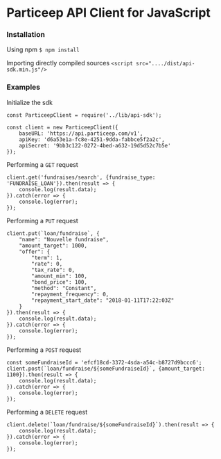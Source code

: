 # Particeep API Client for JavaScript

### Installation

Using npm
`$ npm install `

Importing directly compiled sources
`<script src="..../dist/api-sdk.min.js"/>`


### Examples

Initialize the sdk
```
const ParticeepClient = require('../lib/api-sdk');

const client = new ParticeepClient({
    baseURL: 'https://api.particeep.com/v1',
    apiKey: 'd6a53e1a-fc8e-4251-9dda-fabbce5f2a2c',
    apiSecret: '9bb3c122-0272-4bed-a632-19d5d52c7b5e'
});
```

Performing a `GET` request
```
client.get('fundraises/search', {fundraise_type: 'FUNDRAISE_LOAN'}).then(result => {
    console.log(result.data);
}).catch(error => {
    console.log(error);
});
```


Performing a `PUT` request
```
client.put(`loan/fundraise`, {
    "name": "Nouvelle fundraise",
    "amount_target": 1000,
    "offer": {
        "term": 1,
        "rate": 0,
        "tax_rate": 0,
        "amount_min": 100,
        "bond_price": 100,
        "method": "Constant",
        "repayment_frequency": 0,
        "repayment_start_date": "2018-01-11T17:22:03Z"
    }
}).then(result => {
    console.log(result.data);
}).catch(error => {
    console.log(error);
});
```

Performing a `POST` request
```
const someFundraiseId = 'efcf18cd-3372-4sda-a54c-b8727d9bccc6';
client.post(`loan/fundraise/${someFundraiseId}`, {amount_target: 1100}).then(result => {
    console.log(result.data);
}).catch(error => {
    console.log(error);
});
```
        
Performing a `DELETE` request
```
client.delete(`loan/fundraise/${someFundraiseId}`).then(result => {
    console.log(result.data);
}).catch(error => {
    console.log(error);
});
```
